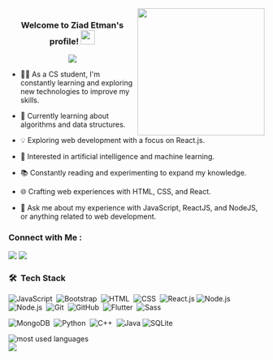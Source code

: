 <img width="250" align="right" src="https://c.tenor.com/_DOBjnGspYAAAAAM/code-coding.gif">

<h3 align="center">
  Welcome to Ziad Etman's profile!
  <img src="https://media.giphy.com/media/hvRJCLFzcasrR4ia7z/giphy.gif" width="28">
</h3>

<!-- Typing SVG by DenverCoder1 - https://github.com/DenverCoder1/readme-typing-svg -->
<p align="center">
  <a href="https://github.com/DenverCoder1/readme-typing-svg"><img src="https://readme-typing-svg.herokuapp.com/?lines=🎓%20Computer%20Science%20Student;Full-stack%20web%20developer;Always%20learning%20new%20things&font=Fira%20Code&center=true&width=440&height=45&color=f75c7e&vCenter=true&size=22"></a>
</p>

- 👨‍💻 As a CS student, I'm constantly learning and exploring new technologies to improve my skills.
- 🌱 Currently learning about algorithms and data structures.
- 💡 Exploring web development with a focus on React.js.
- 🤖 Interested in artificial intelligence and machine learning.
- 📚 Constantly reading and experimenting to expand my knowledge.
- 🌐 Crafting web experiences with HTML, CSS, and React.

- 💬 Ask me about my experience with JavaScript, ReactJS, and NodeJS, or anything related to web development.


### Connect with Me :

<a href="https://www.linkedin.com/in/ziad-etman-78b91a348/" target="_blank"><img src="https://img.shields.io/badge/-Ziad%20Etman-0077B5?style=for-the-badge&logo=Linkedin&logoColor=white"/></a>
<a href="https://t.me/E_ZooZ" target="_blank"><img src="https://img.shields.io/badge/-Ziad%20Etman-0077B5?style=for-the-badge&logo=Telegram&logoColor=white"/></a>
### 🛠 &nbsp;Tech Stack

![JavaScript](https://img.shields.io/badge/-JavaScript-05122A?style=flat&logo=javascript)&nbsp;
![Bootstrap](https://img.shields.io/badge/-Bootstrap-05122A?style=flat&logo=bootstrap&logoColor=563D7C)&nbsp;
![HTML](https://img.shields.io/badge/-HTML-05122A?style=flat&logo=HTML5)&nbsp;
![CSS](https://img.shields.io/badge/-CSS-05122A?style=flat&logo=CSS3&logoColor=1572B6)&nbsp;
![React.js](https://img.shields.io/badge/-React-05122A?style=flat&logo=react)
![Node.js](https://img.shields.io/badge/-Node.js-05122A?style=flat&logo=node.js&logoColor=339933)&nbsp;
![Node.js](https://img.shields.io/badge/-Node.js-05122A?style=flat&logo=node.js&logoColor=339933)&nbsp;
![Git](https://img.shields.io/badge/-Git-05122A?style=flat&logo=git)&nbsp;
![GitHub](https://img.shields.io/badge/-GitHub-05122A?style=flat&logo=github)&nbsp;
![Flutter](https://img.shields.io/badge/-Flutter-05122A?style=flat&logo=flutter&logoColor=02569B)&nbsp;
![Sass](https://img.shields.io/badge/-Sass-05122A?style=flat&logo=sass)&nbsp;

![MongoDB](https://img.shields.io/badge/-MongoDB-05122A?style=flat&logo=MongoDB)&nbsp;
![Python](https://img.shields.io/badge/-Python%20-05122A?style=flat&logo=python)&nbsp;
![C++](https://img.shields.io/badge/-C++-05122A?style=flat&logo=c%2B%2B)&nbsp;
![Java](https://img.shields.io/badge/java-%23ED8B00.svg?style=for-the-badge&logo=openjdk&logoColor=white)
![SQLite](https://img.shields.io/badge/sqlite-%2307405e.svg?style=for-the-badge&logo=sqlite&logoColor=white)








<img align="left" src="https://github-readme-stats.vercel.app/api/top-langs?username=1Ziad-Etman1&show_icons=true&locale=en&layout=compact&theme=radical" alt="most used languages" />
<br>
<a href="https://komarev.com/ghpvc/?username=1Ziad-Etman1&style=for-the-badge">
    <img src="https://komarev.com/ghpvc/?username=1Ziad-Etman1&style=for-the-badge">
</a>
